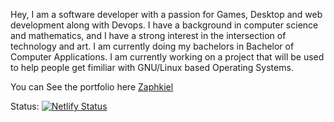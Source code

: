 Hey, I am a software developer with a passion for Games, Desktop and web development along with Devops. I have a background in computer science and mathematics, and I have a strong interest in the intersection of technology and art. I am currently doing my bachelors in Bachelor of Computer Applications. I am currently working on a project that will be used to help people get fimiliar with GNU/Linux based Operating Systems.

You can See the portfolio here [Zaphkiel](https://zaphkiel.netlify.app/) 

Status: [![Netlify Status](https://api.netlify.com/api/v1/badges/1e600c49-5223-4c37-acb4-ca3c70949c4d/deploy-status)](https://app.netlify.com/sites/zaphkiel/deploys)